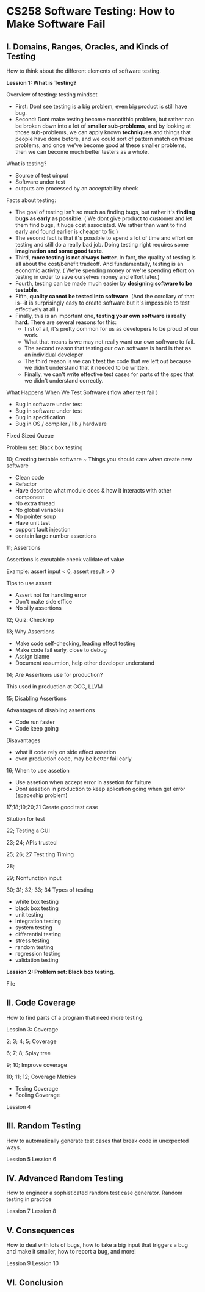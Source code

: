 # CS258 Software Testing: How to Make Software Fail

## I. Domains, Ranges, Oracles, and Kinds of Testing

How to think about the different elements of software testing.

**Lession 1: What is Testing?**

Overview of testing: testing mindset

- First: Dont see testing is a big problem, even big product is still have bug.
- Second: Dont make testing become monotithic problem, but rather can be broken down into a lot of **smaller sub-problems**, and by looking at those sub-problems, we can apply known **techniques** and things that people have done before, and we could sort of pattern match on these problems, and once we've become good at these smaller problems, then we can become much better testers as a whole.

What is testing?

- Source of test uinput
- Software under test
- outputs are processed by an acceptability check

Facts about testing:

- The goal of testing isn't so much as finding bugs, but rather it's **finding bugs as early as possible**. ( We dont give product to customer and let them find bugs, it huge cost associated. We rather than want to find early and found earlier is cheaper to fix )
- The second fact is that it's possible to spend a lot of time and effort on testing and still do a really bad job. Doing testing right requires some **imagination and some good taste**.
- Third, **more testing is not always better**. In fact, the quality of testing is all about the cost/benefit tradeoff. And fundamentally, testing is an economic activity. ( We're spending money or we're spending effort on testing in order to save ourselves money and effort later.)
- Fourth, testing can be made much easier by **designing software to be testable**.
- Fifth, **quality cannot be tested into software**. (And the corollary of that is--it is surprisingly easy to create software but it's impossible to test effectively at all.)
- Finally, this is an important one, **testing your own software is really hard**. There are several reasons for this:
  - first of all, it's pretty common for us as developers to be proud of our work.
  - What that means is we may not really want our own software to fail.
  - The second reason that testing our own software is hard is that as an individual developer
  - The third reason is we can't test the code that we left out because we didn't understand that it needed to be written.
  - Finally, we can't write effective test cases for parts of the spec that we didn't understand correctly.

What Happens When We Test Software ( flow after test fail )

- Bug in software under test
- Bug in software under test
- Bug in specification
- Bug in OS / compiler / lib / hardware

Fixed Sized Queue

Problem set: Black box testing

10; Creating testable software ~ Things you should care when create new software

- Clean code
- Refactor
- Have describe what module does & how it interacts with other component
- No extra thread
- No global variables
- No pointer soup
- Have unit test
- support fault injection
- contain large number assertions

11; Assertions

Assertions is excutable check validate of value

Example: assert input < 0, assert result > 0

Tips to use assert:

- Assert not for handling error
- Don't make side effice
- No silly assertions

12; Quiz: Checkrep

13; Why Assertions

- Make code self-checking, leading effect testing
- Make code fail early, close to debug
- Assign blame
- Document assumtion, help other developer understand

14; Are Assertions use for production?

This used in production at GCC, LLVM

15; Disabling Assertions

Advantages of disabling assertions

- Code run faster
- Code keep going

Disavantages

- what if code rely on side effect assetion
- even production code, may be better fail early

16; When to use assetion

- Use assetion when accept error in assetion for fulture
- Dont assetion in production to keep aplication going when get error (spaceship problem)

17;18;19;20;21 Create good test case

Sitution for test

22; Testing a GUI

23; 24; APIs trusted

25; 26; 27 Test ting Timing

28;

29; Nonfunction input

30; 31; 32; 33; 34 Types of testing

- white box testing
- black box testing
- unit testing
- integration testing
- system testing
- differential testing
- stress testing
- random testing
- regression testing
- validation testing

**Lession 2: Problem set: Black box testing.**

File

## II. Code Coverage

How to find parts of a program that need more testing.

Lession 3: Coverage

2; 3; 4; 5; Coverage

6; 7; 8; Splay tree

9; 10; Improve coverage

10; 11; 12; Coverage Metrics

- Tesing Coverage
- Fooling Coverage


Lession 4

## III. Random Testing

How to automatically generate test cases that break code in unexpected ways.

Lession 5
Lession 6

## IV. Advanced Random Testing

How to engineer a sophisticated random test case generator. Random testing in practice

Lession 7
Lession 8

## V. Consequences

How to deal with lots of bugs, how to take a big input that triggers a bug and make it smaller, how to report a bug, and more!

Lession 9
Lession 10

## VI. Conclusion
